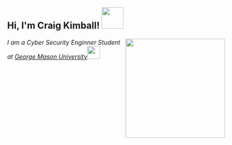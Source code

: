 <h2> Hi, I'm Craig Kimball! <img src="https://media.giphy.com/media/mGcNjsfWAjY5AEZNw6/giphy.gif" width="50"></h2>
<img align='right' src="https://imgur.com/xgFfe17.png" width="230">
<p><em>I am a Cyber Security Enginner Student at <a href="https://www.gmu.edu">George Mason University</a><img src="https://media.giphy.com/media/fYSnHlufseco8Fh93Z/giphy.gif" width="30">
